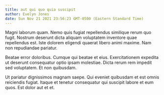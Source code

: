 ```yaml
---
title: aut qui quo quia suscipit
author: Evelyn Jones
date: Sun Nov 21 2021 23:56:23 GMT-0500 (Eastern Standard Time)
---
```

Magni laborum quam. Nemo quis fugiat repellendus similique rerum quo fugit. Nostrum deserunt dicta aliquam voluptatem inventore quae repellendus est. Iste dolorem eligendi quaerat libero animi maxime. Nam non repudiandae pariatur.

 Beatae error doloribus. Cumque qui beatae et eius. Exercitationem expedita ut deserunt consequatur optio ipsam molestiae. Dicta rerum rem impedit sed voluptatem. Et non quibusdam.

 Ut pariatur dignissimos magnam saepe. Qui eveniet quibusdam et est omnis reiciendis fugiat. Itaque et tenetur consequatur qui suscipit labore et eum quos. Est dolor aut et et.